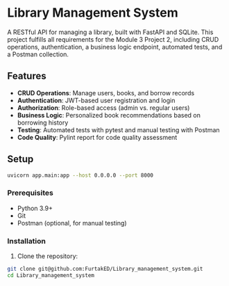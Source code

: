 # Library Management System

A RESTful API for managing a library, built with FastAPI and SQLite. This project fulfills all requirements for the Module 3 Project 2, including CRUD operations, authentication, a business logic endpoint, automated tests, and a Postman collection.

## Features
- **CRUD Operations**: Manage users, books, and borrow records
- **Authentication**: JWT-based user registration and login
- **Authorization**: Role-based access (admin vs. regular users)
- **Business Logic**: Personalized book recommendations based on borrowing history
- **Testing**: Automated tests with pytest and manual testing with Postman
- **Code Quality**: Pylint report for code quality assessment

## Setup
```bash
uvicorn app.main:app --host 0.0.0.0 --port 8000
```

### Prerequisites
- Python 3.9+
- Git
- Postman (optional, for manual testing)

### Installation
1. Clone the repository:
```bash
git clone git@github.com:FurtakED/Library_management_system.git
cd Library_management_system
```
